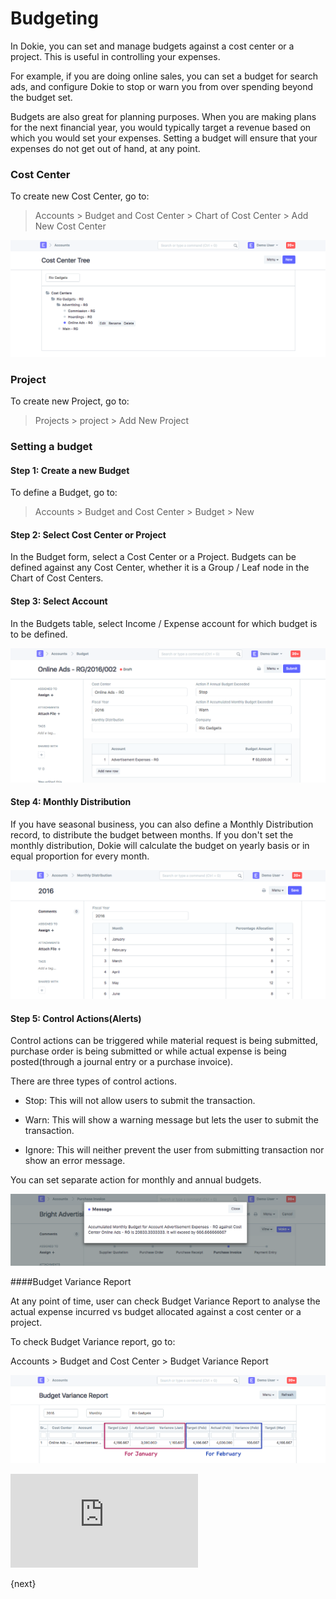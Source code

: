 <!-- add-breadcrumbs -->
# Budgeting

In Dokie, you can set and manage budgets against a cost center or a project. This is useful in controlling your expenses.

For example, if you are doing online sales, you can set a budget for search ads, and configure Dokie to stop or warn you from over spending beyond the budget set.

Budgets are also great for planning purposes. When you are making plans for the next financial year, you would typically target a revenue based on which you would set your expenses. Setting a budget will ensure that your expenses do not get out of hand, at any point.

### Cost Center

To create new Cost Center, go to:

> Accounts > Budget and Cost Center > Chart of Cost Center > Add New Cost Center

![Budget](./assets/budgeting-cost-center.png)

### Project

To create new Project, go to:

> Projects > project > Add New Project

### Setting a budget

#### Step 1: Create a new Budget

To define a Budget, go to:

> Accounts > Budget and Cost Center > Budget > New

#### Step 2: Select Cost Center or Project

In the Budget form, select a Cost Center or a Project. Budgets can be defined against any Cost Center, whether it is a Group / Leaf node in the Chart of Cost Centers.

#### Step 3: Select Account

In the Budgets table, select Income / Expense account for which budget is to be defined.

![Budget](./assets/budget-account.png)

#### Step 4: Monthly Distribution

If you have seasonal business, you can also define a Monthly Distribution record, to distribute the budget between months. If you don't set the monthly distribution, Dokie will calculate the budget on yearly
basis or in equal proportion for every month.

![Monthly distribution](./assets/monthly-budget-distribution.png)

#### Step 5: Control Actions(Alerts)

Control actions can be triggered while material request is being submitted, purchase order is being submitted or while actual expense is being posted(through a journal entry or a purchase invoice).  

There are three types of control actions.

* Stop: This will not allow users to submit the transaction.

* Warn: This will show a warning message but lets the user to submit the transaction.

* Ignore: This will neither prevent the user from submitting transaction nor show an error message.

You can set separate action for monthly and annual budgets.

![Monthly distribution](./assets/budget-warning.png)

####Budget Variance Report

At any point of time, user can check Budget Variance Report to analyse the actual expense incurred vs budget allocated against a cost center or a project.

To check Budget Variance report, go to:

Accounts > Budget and Cost Center > Budget Variance Report

![Budget variance report](./assets/budget-variance-report.png)

<div class="embed-container">
    <iframe src="https://www.youtube.com/embed/wWHkB0jlXNk?rel=0" frameborder="0" allow="autoplay; encrypted-media" allowfullscreen>
    </iframe>
</div>

{next}
